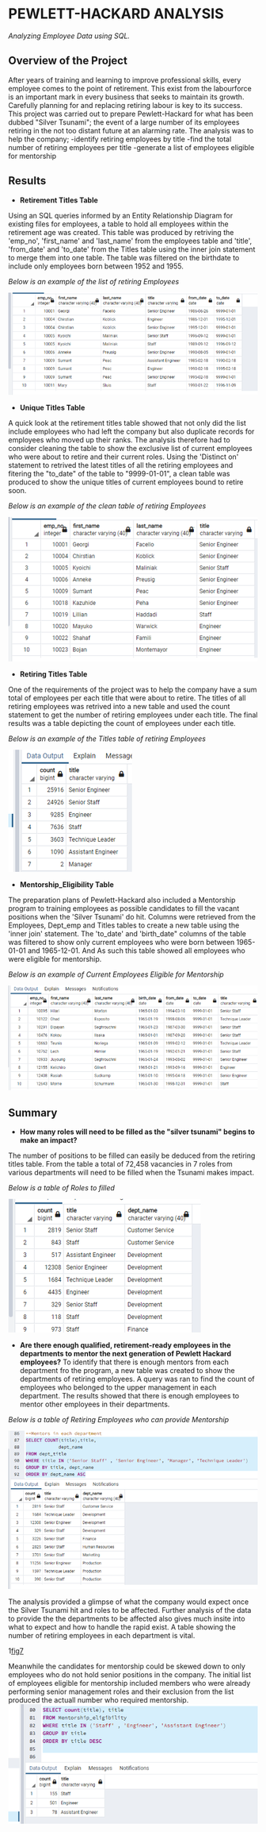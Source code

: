 # PEWLETT-HACKARD ANALYSIS

_Analyzing Employee Data using SQL._

## Overview of the Project

After years of training and learning to improve professional skills, every employee comes to the point of retirement. This exist from the labourforce is an important mark in every business that seeks to maintain its growth. Carefully planning for and replacing retiring labour is key to its success.
This project was carried out to prepare Pewlett-Hackard for what has been dubbed "Silver Tsunami"; the event of a large number of its employees retiring in the not too distant future at an alarming rate. 
The analysis was to help the company;
-identify retiring employees by title
-find the total number of retiring employees per title
-generate a list of employees eligible for mentorship


## Results

* **Retirement Titles Table**

Using an SQL queries informed by an Entity Relationship Diagram for existing files for employees, a table to hold all employees within the retirement age was created.
This table was produced by retriving the 'emp_no', 'first_name' and 'last_name' from the employees table and 'title', 'from_date' and 'to_date' from the Titles table using the inner join statement to merge them into one table. The table was filtered on the birthdate to include only employees born between 1952 and 1955.

_Below is an example of the list of retiring Employees_

![Fig1](https://github.com/emmanuelbrim/Pewlett_Hackard_Analysis/blob/main/Data/retirement_titles.PNG)


* **Unique Titles Table**

A quick look at the retirement titles table showed that not only did the list include employees who had left the company but also duplicate records for employees who moved up their ranks. The analysis therefore had to consider cleaning the table to show the exclusive list of current employees who were about to retire and their current roles.
Using the 'Distinct on' statement to retrived the latest titles of all the retiring employees and fitering the "to_date" of the table to "9999-01-01", a clean table was produced to show the unique titles of current employees bound to retire soon. 

_Below is an example of the clean table of retiring Employees_

![Fig2](https://github.com/emmanuelbrim/Pewlett_Hackard_Analysis/blob/main/Data/Unique_titles.PNG)


* **Retiring Titles Table**

One of the requirements of the project was to help the company have a sum total of employees per each title that were about to retire.
The titles of all retiring employees was retrived into a new table and used the count statement to get the number of retiring employees under each title.
The final results was a table depicting the count of employees under each title.

_Below is an example of the Titles table of retiring Employees_

![Fig3](https://github.com/emmanuelbrim/Pewlett_Hackard_Analysis/blob/main/Data/retiring_titles.PNG)


* **Mentorship_Eligibility Table**

The preparation plans of Pewlett-Hackard also included a Mentorship program to training employees as possible candidates to fill the vacant positions when the 'Silver Tsunami' do hit. Columns were retrieved from the Employees, Dept_emp and Titles tables to create a new table using the 'inner join' statement.
The 'to_date' and 'birth_date" columns of the table was filtered to show only current employees who were born between 1965-01-01 and 1965-12-01.
And As such this table showed all employees who were eligible for mentorship.

_Below is an example of Current Employees Eligible for Mentorship_

![Fig4](https://github.com/emmanuelbrim/Pewlett_Hackard_Analysis/blob/main/Data/mentorship_eligibility.PNG)


## Summary

* **How many roles will need to be filled as the "silver tsunami" begins to make an impact?**

The number of positions to be filled can easily be deduced from the retiring titles table. 
From the table a total of 72,458 vacancies in 7 roles from various departments will need to be filled when the Tsunami makes impact. 

_Below is a table of Roles to filled_

![Fig5](https://github.com/emmanuelbrim/Pewlett_Hackard_Analysis/blob/main/Data/roles%20to%20fill.PNG)

* **Are there enough qualified, retirement-ready employees in the departments to mentor the next generation of Pewlett Hackard employees?**
To identify that there is enough mentors from each department fro the program, a new table was created to show the departments of retiring employees.
A query was ran to find the count of employees who belonged to the upper management in each department. The results showed that there is enough employees to mentor other employees in their departments.

_Below is a table of Retiring Employees who can provide Mentorship_

![Fig6](https://github.com/emmanuelbrim/Pewlett_Hackard_Analysis/blob/main/Data/Mentors.PNG)

The analysis provided a glimpse of what the company would expect once the Silver Tsunami hit and roles to be affected.
Further analysis of the data to provide the the departments to be affected also gives much insite into what to expect and how to handle the rapid exist.
A table showing the number of retiring employees in each department is vital.

1[fig7](https://github.com/emmanuelbrim/Pewlett_Hackard_Analysis/blob/main/Data/roles%20to%20fill.PNG)

Meanwhile the candidates for mentorship could be skewed down to only employees who do not hold senior positions in the company. The initial list of employees eligible for mentorship included members who were already performing senior management roles and their exclusion from the list produced the actuall number who required mentorship. 
![Fig8](https://github.com/emmanuelbrim/Pewlett_Hackard_Analysis/blob/main/Data/Mentees.PNG)

